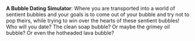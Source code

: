 <b>A Bubble Dating Simulator</b>: Where you are transported into a world of sentient bubbles and your goals is to come out of your bubble and try not to pop theirs, while trying to win over the hearts of these sentient bubbles! <br>
Who will you date? The clean soap bubble? Or maybe the grimey oil bubble? Or even the hotheaded lava bubble?